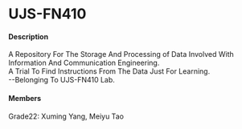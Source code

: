 # UJS-FN410

#### Description
A Repository For The Storage And Processing of Data Involved With Information And Communication Engineering.  
A Trial To Find Instructions From The Data Just For Learning.  
--Belonging To UJS-FN410 Lab.  

#### Members
Grade22: Xuming Yang, Meiyu Tao
